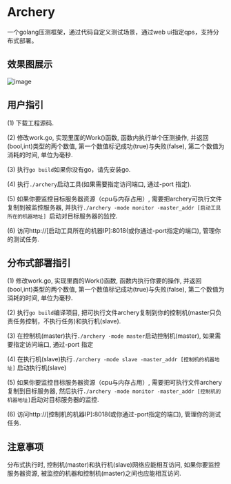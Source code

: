 # Archery

一个golang压测框架，通过代码自定义测试场景，通过web ui指定qps，支持分布式部署。

## 效果图展示
![image](https://github.com/wangongyouxia/archery/raw/master/static/result.png)

## 用户指引
(1) 下载工程源码.

(2) 修改work.go, 实现里面的Work()函数, 函数内执行单个压测操作, 并返回(bool,int)类型的两个数值, 第一个数值标记成功(true)与失败(false), 第二个数值为消耗的时间, 单位为毫秒.

(3) 执行`go build`如果你没有go，请先安装go.

(4) 执行`./archery`启动工具(如果需要指定访问端口, 通过-port 指定).

(5) 如果你要监控目标服务器资源（cpu与内存占用）, 需要把archery可执行文件复制到被监控服务器, 并执行`./archery -mode monitor -master_addr [启动工具所在的机器地址] `启动对目标服务器的监控.

(6) 访问http://[启动工具所在的机器IP]:8018(或你通过-port指定的端口), 管理你的测试任务.

## 分布式部署指引
(1) 修改work.go, 实现里面的Work()函数, 函数内执行你要的操作, 并返回(bool,int)类型的两个数值, 第一个数值标记成功(true)与失败(false), 第二个数值为消耗的时间, 单位为毫秒.

(2) 执行`go build`编译项目, 把可执行文件archery复制到你的控制机(master只负责任务控制，不执行任务)和执行机(slave).

(3) 在控制机(master)执行`./archery -mode master`启动控制机(master), 如果需要指定访问端口, 通过-port 指定

(4) 在执行机(slave)执行`./archery -mode slave -master_addr [控制机的机器地址]` 启动执行机(slave)

(5) 如果你要监控目标服务器资源（cpu与内存占用）, 需要把可执行文件archery复制到目标服务器, 然后执行`./archery -mode monitor -master_addr [控制机的机器地址]`启动对目标服务器的监控.

(6) 访问http://[控制机的机器IP]:8018(或你通过-port指定的端口), 管理你的测试任务.

## 注意事项
分布式执行时, 控制机(master)和执行机(slave)网络应能相互访问, 如果你要监控服务器资源, 被监控的机器和控制机(master)之间也应能相互访问.
